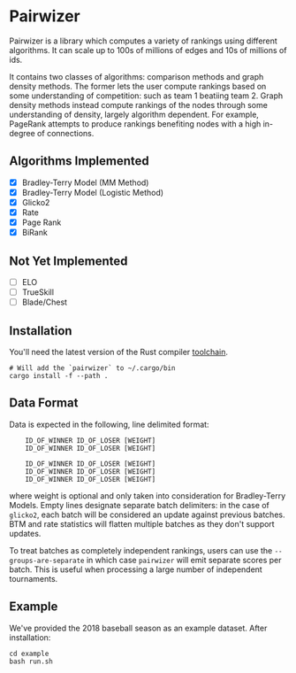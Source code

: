 Pairwizer
===

Pairwizer is a library which computes a variety of rankings using different algorithms.  It can scale up to 100s of millions of edges and 10s of millions of ids.

It contains two classes of algorithms: comparison methods and graph density methods.  The former lets the user compute rankings based on some understanding of competition: such as team 1 beatiing team 2.  Graph density methods instead compute rankings of the nodes through some understanding of density, largely algorithm dependent.  For example, PageRank attempts to produce rankings benefiting nodes with a high in-degree of connections.

Algorithms Implemented
---

- [x] Bradley-Terry Model (MM Method)
- [x] Bradley-Terry Model (Logistic Method)
- [x] Glicko2
- [x] Rate
- [x] Page Rank
- [x] BiRank

Not Yet Implemented
---
- [ ] ELO
- [ ] TrueSkill
- [ ] Blade/Chest

Installation
---

You'll need the latest version of the Rust compiler [toolchain](http://www.rustup.rs).

    # Will add the `pairwizer` to ~/.cargo/bin
    cargo install -f --path .

Data Format
---

Data is expected in the following, line delimited format:

```
    ID_OF_WINNER ID_OF_LOSER [WEIGHT]
    ID_OF_WINNER ID_OF_LOSER [WEIGHT]
    
    ID_OF_WINNER ID_OF_LOSER [WEIGHT]
    ID_OF_WINNER ID_OF_LOSER [WEIGHT]
    ID_OF_WINNER ID_OF_LOSER [WEIGHT]
```

where weight is optional and only taken into consideration for Bradley-Terry Models.  Empty lines designate separate batch delimiters: in the case of `glicko2`, each batch will be considered an update against previous batches.  BTM and rate statistics will flatten multiple batches as they don't support updates.

To treat batches as completely independent rankings, users can use the `--groups-are-separate` in which case `pairwizer` will emit separate scores per batch.  This is useful when processing a large number of independent tournaments.

Example
---

We've provided the 2018 baseball season as an example dataset.  After installation:
    
    cd example
    bash run.sh

